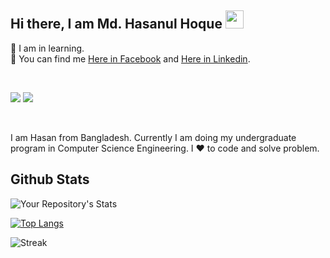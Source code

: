 ## Hi there, I am Md. Hasanul Hoque <img src="https://github.com/TheDudeThatCode/TheDudeThatCode/blob/master/Assets/Hi.gif" width="29px"> 

  
🔭 I am in learning.
<br>
🔗 You can find me <a href="https://web.facebook.com/mh3A1/">Here in Facebook</a> and <a href="https://www.linkedin.com/in/57701mdhasanulhoque-6a6668196/">Here in Linkedin</a>.  


 <br>
 
![](https://komarev.com/ghpvc/?username=HasanTSE&label=PROFILE+VIEWS)
[![](https://img.shields.io/github/followers/HasanTSE?style=social)](https://img.shields.io/github/followers/HasanTSE?style=social)
 
<br>

<!-- ![I am GitHub Readme Generator's creator](https://media-exp1.licdn.com/dms/image/C5616AQESPtlzyW19gQ/profile-displaybackgroundimage-shrink_200_800/0/1615831303614?e=1649289600&v=beta&t=P90fe6ivrYOb7xLarmZE3llfACZSKSiaJygb-VHKw5E) -->

 

I am Hasan from Bangladesh. Currently I am doing my undergraduate program in Computer Science Engineering. I ❤️ to code and solve problem.

<!-- ## 👨‍💻 Skills & Experiance: 
✅ Java <br>
✅ C++<br>
✅ C <br>
✅ JavaScript <br>
✅ PHP <br>
✅ HTML5 / CSS3 / Bootstrap <br>
✅ Photoshop / Illustrator <br> -->

 
## Github Stats

![Your Repository's Stats](https://github-readme-stats.vercel.app/api?username=HasanTSE&show_icons=true)

[![Top Langs](https://github-readme-stats.vercel.app/api/top-langs/?username=HasanTSE&layout=compact)](https://github.com/anuraghazra/github-readme-stats)

![Streak](https://github-readme-streak-stats.herokuapp.com/?user=HasanTSE)




